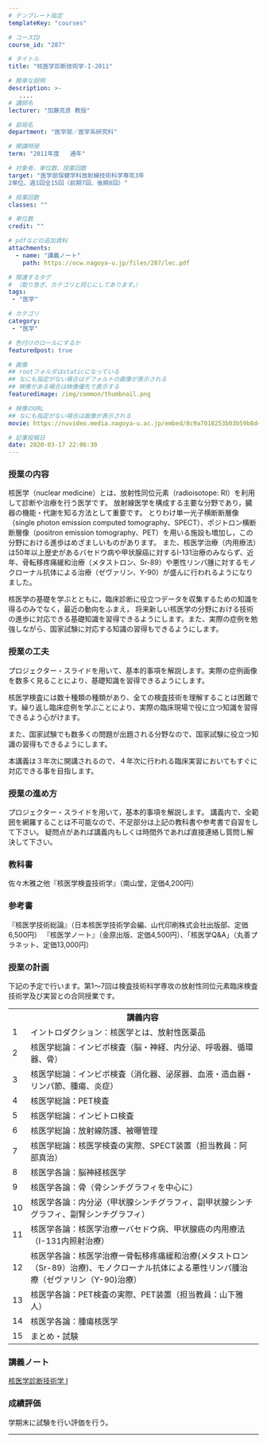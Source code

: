 ```yaml
---
# テンプレート指定
templateKey: "courses"

# コースID
course_id: "287"

# タイトル
title: "核医学診断技術学-I-2011"

# 簡単な説明
description: >-
   ....
# 講師名
lecturer: "加藤克彦 教授"

# 部局名
department: "医学部／医学系研究科"

# 開講時限
term: "2011年度	通年"

# 対象者、単位数、授業回数
target: "医学部保健学科放射線技術科学専攻3年
2単位、週1回全15回（前期7回、後期8回）"

# 授業回数
classes: ""

# 単位数
credit: ""

# pdfなどの追加資料
attachments:
  - name: "講義ノート" 
    path: https://ocw.nagoya-u.jp/files/287/lec.pdf

# 関連するタグ
# （取り急ぎ、カテゴリと同じにしてあります。）
tags:
 - "医学"

# カテゴリ
category:
 - "医学"

# 色付けのロールにするか
featuredpost: true

# 画像
## rootフォルダはstaticになっている
## なにも指定がない場合はデフォルトの画像が表示される
## 映像がある場合は映像優先で表示する
featuredimage: /img/common/thumbnail.png

# 映像のURL
## なにも指定がない場合は画像が表示される
movie: https://nuvideo.media.nagoya-u.ac.jp/embed/8c9a7018253b03b59b8d41f5d02376aae5f91fee

# 記事投稿日
date: 2020-03-17 22:06:30
---
```


### 授業の内容

核医学（nuclear medicine）とは、放射性同位元素（radioisotope: RI）を利用して診断や治療を行う医学です。 放射線医学を構成する主要な分野であり，臓器の機能・代謝を知る方法として重要です。 とりわけ単一光子横断断層像（single photon emission computed tomography、SPECT）、ポジトロン横断断層像（positron emission tomography、PET）を用いる施設も増加し，この分野における進歩はめざましいものがあります。 また、核医学治療（内用療法）は50年以上歴史があるバセドウ病や甲状腺癌に対するI-131治療のみならず、近年、骨転移疼痛緩和治療（メタストロン、Sr-89）や悪性リンパ腫に対するモノクローナル抗体による治療（ゼヴァリン、Y-90）が盛んに行われるようになりました。

核医学の基礎を学ぶとともに，臨床診断に役立つデータを収集するための知識を得るのみでなく，最近の動向をふまえ， 将来新しい核医学の分野における技術の進歩に対応できる基礎知識を習得できるようにします。また、実際の症例を勉強しながら、国家試験に対応する知識の習得もできるようにします。


### 授業の工夫

プロジェクター・スライドを用いて、基本的事項を解説します。実際の症例画像を数多く見ることにより、基礎知識を習得できるようにします。

核医学検査には数十種類の種類があり、全ての検査技術を理解することは困難です。繰り返し臨床症例を学ぶことにより、実際の臨床現場で役に立つ知識を習得できるよう心がけます。

また、国家試験でも数多くの問題が出題される分野なので、国家試験に役立つ知識の習得もできるようにします。

本講義は３年次に開講されるので、４年次に行われる臨床実習においてもすぐに対応できる事を目指します。





### 授業の進め方

プロジェクター・スライドを用いて，基本的事項を解説します。 講義内で、全範囲を網羅することは不可能なので、不足部分は上記の教科書や参考書で自習をして下さい。 疑問点があれば講義内もしくは時間外であれば直接連絡し質問し解決して下さい。

### 教科書

佐々木雅之他『核医学検査技術学』（南山堂，定価4,200円）

### 参考書

『核医学技術総論』（日本核医学技術学会編、山代印刷株式会社出版部、定価6,500円）
『核医学ノート』（金原出版、定価4,500円）、「核医学Q&A」（丸善プラネット、定価13,000円）


<h3>授業の計画</h3>
<p>下記の予定で行います。第1〜7回は検査技術科学専攻の放射性同位元素臨床検査技術学及び実習との合同授業です。
</p>

<table class="basic" width="455">
<tr><th width="20" class="center"></th>
<th width="435" class="center">講義内容</th></tr>
<tr>
<td width="20" class="center">1</td>
<td width="480">イントロダクション：核医学とは、放射性医薬品 </td>
</tr>

<tr>
<td width="20" class="center">2</td>
<td width="480">核医学総論：インビボ検査（脳・神経、内分泌、呼吸器、循環器、骨）</td>
</tr>

<tr>
<td width="20" class="center">3</td>
<td width="480">核医学総論：インビボ検査（消化器、泌尿器、血液・造血器・リンパ節、腫瘍、炎症）</td>
</tr>

<tr>
<td width="20" class="center">4</td>
<td width="480">核医学総論：PET検査</td>
</tr>

<tr>
<td width="20" class="center">5</td>
<td width="480">核医学総論：インビトロ検査</td>
</tr>

<tr>
<td width="20" class="center">6</td>
<td width="480">核医学総論：放射線防護、被曝管理</td>
</tr>

<tr>
<td width="20" class="center">7</td>
<td width="480">核医学総論：核医学検査の実際、SPECT装置（担当教員：阿部真治） </td>
</tr>

<tr>
<td width="20" class="center">8</td>
<td width="480">核医学各論：脳神経核医学</td>
</tr>

<tr>
<td width="20" class="center">9</td>
<td width="480">核医学各論：骨（骨シンチグラフィを中心に）</td>
</tr>

<tr>
<td width="20" class="center">10</td>
<td width="480">核医学各論：内分泌（甲状腺シンチグラフィ、副甲状腺シンチグラフィ、副腎シンチグラフィ）</td>
</tr>

<tr>
<td width="20" class="center">11</td>
<td width="480">核医学各論：核医学治療ーバセドウ病、甲状腺癌の内用療法（I-131内照射治療） </td>
</tr>

<tr>
<td width="20" class="center">12</td>
<td width="480">核医学各論：核医学治療ー骨転移疼痛緩和治療(メタストロン（Sr-89）治療)、モノクローナル抗体による悪性リンパ腫治療（ゼヴァリン（Y-90)治療） </td>
</tr>

<tr>
<td width="20" class="center">13</td>
<td width="480">核医学各論：PET検査の実際、PET装置（担当教員：山下雅人） </td>
</tr>

<tr>
<td width="20" class="center">14</td>
<td width="480">核医学各論：腫瘍核医学</td>
</tr>

<tr>
<td width="20" class="center">15</td>
<td width="480">まとめ・試験</td>
</tr>
</table>


### 講義ノート

[核医学診断技術学 I ](https://ocw.nagoya-u.jp/files/287/lec.pdf) 






### 成績評価

学期末に試験を行い評価を行う。



-----